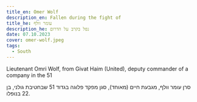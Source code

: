 ```yaml
---
title_en: Omer Wolf
description_en: Fallen during the fight of
title_he: עומר וולף
description_he: נפל בקרב על הדרום
date: 07.10.2023
cover: omer-wolf.jpeg
tags:
  - South
---
```


Lieutenant Omri Wolf, from Givat Haim (United), deputy commander of a company in the 51

סרן עומר וולף, מגבעת חיים (מאוחד), סגן מפקד פלוגה בגדוד 51 שבחטיבת גולני, בן 22 בנופלו.